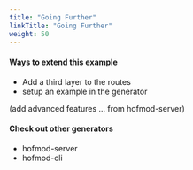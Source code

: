 ```yaml
---
title: "Going Further"
linkTitle: "Going Further"
weight: 50
---
```


#### Ways to extend this example

- Add a third layer to the routes
- setup an example in the generator

(add advanced features ... from hofmod-server)

#### Check out other generators

- hofmod-server
- hofmod-cli

